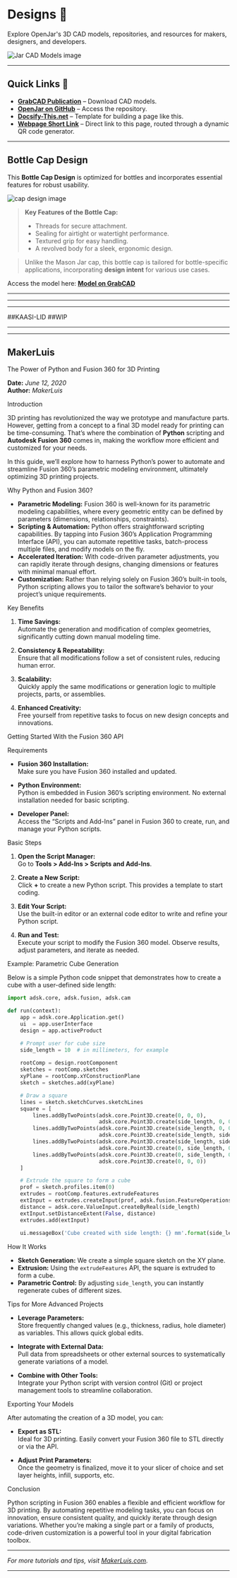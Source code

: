 # **Designs** 🎨  

Explore OpenJar's 3D CAD models, repositories, and resources for makers, designers, and developers.

![Jar CAD Models image](https://d2t1xqejof9utc.cloudfront.net/screenshots/pics/f4bd3216fb07e0610818bb71d688dfc8/large.png "cad models image")

---

## **Quick Links** 🔗  
- [**GrabCAD Publication**](https://grabcad.com/library/openjar-1) – Download CAD models.  
- [**OpenJar on GitHub**](https://github.com/dmalawey/OpenJar) – Access the repository.  
- [**Docsify-This.net**](https://docsify-this.net/#/) – Template for building a page like this.  
- [**Webpage Short Link**](https://qr.page/g/2VtU8nxHXhN) – Direct link to this page, routed through a dynamic QR code generator.

---

## **Bottle Cap Design**

This **Bottle Cap Design** is optimized for bottles and incorporates essential features for robust usability.  

![cap design image](https://d2t1xqejof9utc.cloudfront.net/screenshots/pics/1148c8c902ae0bd4ff8536bd32c8df54/original.jpg)

> **Key Features of the Bottle Cap:**  
> - Threads for secure attachment.  
> - Sealing for airtight or watertight performance.  
> - Textured grip for easy handling.  
> - A revolved body for a sleek, ergonomic design.  

> Unlike the Mason Jar cap, this bottle cap is tailored for bottle-specific applications, incorporating **design intent** for various use cases.  

Access the model here: [**Model on GrabCAD**](https://grabcad.com/library/cap-43)  

---



-------------------------------------------------------------------------------------------------------------------------------------------------



---

##KAASI-LID
##WIP

--- 

-------------------------------------------------------------------------------------------------------------------------------------------------

## MakerLuis
 The Power of Python and Fusion 360 for 3D Printing

**Date:** *June 12, 2020*  
**Author:** *MakerLuis*

 Introduction

3D printing has revolutionized the way we prototype and manufacture parts. However, getting from a concept to a final 3D model ready for printing can be time-consuming. That’s where the combination of **Python** scripting and **Autodesk Fusion 360** comes in, making the workflow more efficient and customized for your needs.

In this guide, we’ll explore how to harness Python’s power to automate and streamline Fusion 360’s parametric modeling environment, ultimately optimizing 3D printing projects.

 Why Python and Fusion 360?

- **Parametric Modeling:** Fusion 360 is well-known for its parametric modeling capabilities, where every geometric entity can be defined by parameters (dimensions, relationships, constraints).
- **Scripting & Automation:** Python offers straightforward scripting capabilities. By tapping into Fusion 360’s Application Programming Interface (API), you can automate repetitive tasks, batch-process multiple files, and modify models on the fly.
- **Accelerated Iteration:** With code-driven parameter adjustments, you can rapidly iterate through designs, changing dimensions or features with minimal manual effort.
- **Customization:** Rather than relying solely on Fusion 360’s built-in tools, Python scripting allows you to tailor the software’s behavior to your project’s unique requirements.

 Key Benefits

1. **Time Savings:**  
   Automate the generation and modification of complex geometries, significantly cutting down manual modeling time.

2. **Consistency & Repeatability:**  
   Ensure that all modifications follow a set of consistent rules, reducing human error.

3. **Scalability:**  
   Quickly apply the same modifications or generation logic to multiple projects, parts, or assemblies.

4. **Enhanced Creativity:**  
   Free yourself from repetitive tasks to focus on new design concepts and innovations.

 Getting Started With the Fusion 360 API

 Requirements

- **Fusion 360 Installation:**  
  Make sure you have Fusion 360 installed and updated.
  
- **Python Environment:**  
  Python is embedded in Fusion 360’s scripting environment. No external installation needed for basic scripting.
  
- **Developer Panel:**  
  Access the “Scripts and Add-Ins” panel in Fusion 360 to create, run, and manage your Python scripts.

Basic Steps

1. **Open the Script Manager:**  
   Go to **Tools > Add-Ins > Scripts and Add-Ins**.
   
2. **Create a New Script:**  
   Click **+** to create a new Python script. This provides a template to start coding.
   
3. **Edit Your Script:**  
   Use the built-in editor or an external code editor to write and refine your Python script.
   
4. **Run and Test:**  
   Execute your script to modify the Fusion 360 model. Observe results, adjust parameters, and iterate as needed.

 Example: Parametric Cube Generation

Below is a simple Python code snippet that demonstrates how to create a cube with a user-defined side length:

```python
import adsk.core, adsk.fusion, adsk.cam

def run(context):
    app = adsk.core.Application.get()
    ui  = app.userInterface
    design = app.activeProduct

    # Prompt user for cube size
    side_length = 10  # in millimeters, for example
    
    rootComp = design.rootComponent
    sketches = rootComp.sketches
    xyPlane = rootComp.xYConstructionPlane
    sketch = sketches.add(xyPlane)

    # Draw a square
    lines = sketch.sketchCurves.sketchLines
    square = [
        lines.addByTwoPoints(adsk.core.Point3D.create(0, 0, 0),
                             adsk.core.Point3D.create(side_length, 0, 0)),
        lines.addByTwoPoints(adsk.core.Point3D.create(side_length, 0, 0),
                             adsk.core.Point3D.create(side_length, side_length, 0)),
        lines.addByTwoPoints(adsk.core.Point3D.create(side_length, side_length, 0),
                             adsk.core.Point3D.create(0, side_length, 0)),
        lines.addByTwoPoints(adsk.core.Point3D.create(0, side_length, 0),
                             adsk.core.Point3D.create(0, 0, 0))
    ]

    # Extrude the square to form a cube
    prof = sketch.profiles.item(0)
    extrudes = rootComp.features.extrudeFeatures
    extInput = extrudes.createInput(prof, adsk.fusion.FeatureOperations.NewBodyFeatureOperation)
    distance = adsk.core.ValueInput.createByReal(side_length)
    extInput.setDistanceExtent(False, distance)
    extrudes.add(extInput)
    
    ui.messageBox('Cube created with side length: {} mm'.format(side_length))
```

 How It Works

- **Sketch Generation:** We create a simple square sketch on the XY plane.
- **Extrusion:** Using the `extrudeFeatures` API, the square is extruded to form a cube.
- **Parametric Control:** By adjusting `side_length`, you can instantly regenerate cubes of different sizes.

 Tips for More Advanced Projects

- **Leverage Parameters:**  
  Store frequently changed values (e.g., thickness, radius, hole diameter) as variables. This allows quick global edits.
  
- **Integrate with External Data:**  
  Pull data from spreadsheets or other external sources to systematically generate variations of a model.
  
- **Combine with Other Tools:**  
  Integrate your Python script with version control (Git) or project management tools to streamline collaboration.

Exporting Your Models

After automating the creation of a 3D model, you can:

- **Export as STL:**  
  Ideal for 3D printing. Easily convert your Fusion 360 file to STL directly or via the API.
  
- **Adjust Print Parameters:**  
  Once the geometry is finalized, move it to your slicer of choice and set layer heights, infill, supports, etc.

 Conclusion

Python scripting in Fusion 360 enables a flexible and efficient workflow for 3D printing. By automating repetitive modeling tasks, you can focus on innovation, ensure consistent quality, and quickly iterate through design variations. Whether you’re making a single part or a family of products, code-driven customization is a powerful tool in your digital fabrication toolbox.

---

*For more tutorials and tips, visit [MakerLuis.com](https://www.makerluis.com/).*


-------------------------------------------------------------------------------------------------------------------------------------------------